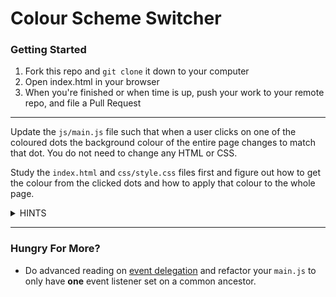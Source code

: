 # Colour Scheme Switcher

### Getting Started

1. Fork this repo and `git clone` it down to your computer
1. Open index.html in your browser
1. When you're finished or when time is up, push your work to your remote repo, and file a Pull Request

---

Update the `js/main.js` file such that when a user clicks on one of the coloured dots the background colour of the entire page changes to match that dot. You do not need to change any HTML or CSS.

Study the `index.html` and `css/style.css` files first and figure out how to get the colour from the clicked dots and how to apply that colour to the whole page.

<details>
<summary>HINTS</summary>

- The coloured dots have their colours in a `data-color` attribute.
- The `css/style.css` file has styles for each colour using classes (`.red`, `.white`, `.blue`, `.yellow`). You need to apply that class to the `body` element.
- Instead of `classList`, it'll be easier to use the `body` element's [`className` property](https://www.w3schools.com/jsref/prop_html_classname.asp) instead. 

</details>

---

### Hungry For More?
- Do advanced reading on [event delegation](https://javascript.info/event-delegation) and refactor your `main.js` to only have **one** event listener set on a common ancestor.
